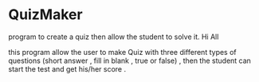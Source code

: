 QuizMaker
=========

program to create a quiz then allow the student to solve it.
Hi All

this program allow the user to make Quiz with three different types of questions (short answer , fill in blank , true or false) , then the student can start the test and get his/her score .
